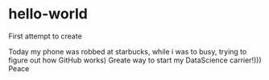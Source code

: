 # hello-world
First attempt to create

Today my phone was robbed at starbucks, while i was to busy, trying to figure out how GitHub works)
Greate way to start my DataScience carrier!)))
Peace
